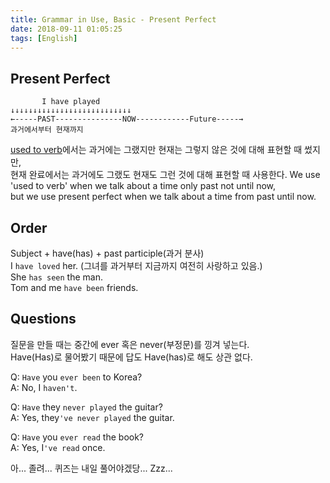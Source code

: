 ```yaml
---
title: Grammar in Use, Basic - Present Perfect
date: 2018-09-11 01:05:25
tags: [English]
---
```

## Present Perfect
```
       I have played
↓↓↓↓↓↓↓↓↓↓↓↓↓↓↓↓↓↓↓↓↓↓↓↓↓↓↓
←-----PAST---------------NOW------------Future-----→
과거에서부터 현재까지  
```

[used to verb](/2018/09/10/grammar-in-use-basic-015/)에서는 과거에는 그랬지만 현재는 그렇지 않은 것에 대해 표현할 때 썼지만,  
현재 완료에서는 과거에도 그랬도 현재도 그런 것에 대해 표현할 때 사용한다.
We use 'used to verb' when we talk about a time only past not until now,  
but we use present perfect when we talk about a time from past until now.

## Order
Subject + have(has) + past participle(과거 분사)  
I `have loved` her. (그녀를 과거부터 지금까지 여전히 사랑하고 있음.)  
She `has seen` the man.  
Tom and me `have been` friends.

## Questions
질문을 만들 때는 중간에 ever 혹은 never(부정문)를 낑겨 넣는다.  
Have(Has)로 물어봤기 때문에 답도 Have(has)로 해도 상관 없다.

Q: `Have` you `ever been` to Korea?  
A: No, I `haven't`.  

Q: `Have` they `never played` the guitar?  
A: Yes, they`'ve never played` the guitar.  

Q: `Have` you `ever read` the book?  
A: Yes, I`'ve read` once.

아... 졸려... 퀴즈는 내일 풀어야겠당... Zzz...